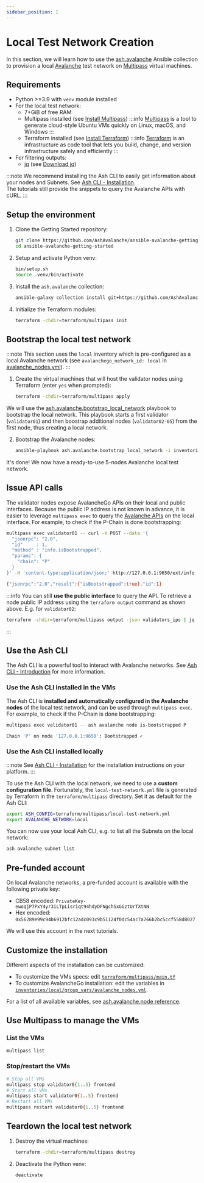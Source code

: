 ```yaml
---
sidebar_position: 1
---
```


# Local Test Network Creation

In this section, we will learn how to use the [ash.avalanche](https://github.com/AshAvalanche/ansible-avalanche-collection) Ansible collection to provision a local [Avalanche](https://docs.avax.network/) test network on [Multipass](https://multipass.run) virtual machines.

## Requirements

- Python >=3.9 with `venv` module installed
- For the local test network:
  - 7+GiB of free RAM
  - Multipass installed (see [Install Multipass](https://multipass.run/install))
    :::info
    [Multipass](https://multipass.run) is a tool to generate cloud-style Ubuntu VMs quickly on Linux, macOS, and Windows
    :::
  - Terraform installed (see [Install Terraform](https://developer.hashicorp.com/terraform/tutorials/aws-get-started/install-cli))
    :::info
    [Terraform](https://terraform.io) is an infrastructure as code tool that lets you build, change, and version infrastructure safely and efficiently
    :::
- For filtering outputs:
  - [jq](https://stedolan.github.io/jq/) (see [Download jq](https://stedolan.github.io/jq/download/))

:::note
We recommend installing the Ash CLI to easily get information about your nodes and Subnets. See [Ash CLI - Installation](/docs/toolkit/ash-cli/installation).  
The tutorials still provide the snippets to query the Avalanche APIs with cURL.
:::

## Setup the environment

1. Clone the Getting Started repository:

   ```bash
   git clone https://github.com/AshAvalanche/ansible-avalanche-getting-started
   cd ansible-avalanche-getting-started
   ```

2. Setup and activate Python venv:

   ```bash
   bin/setup.sh
   source .venv/bin/activate
   ```

3. Install the `ash.avalanche` collection:

   ```bash
   ansible-galaxy collection install git+https://github.com/AshAvalanche/ansible-avalanche-collection.git
   ```

4. Initialize the Terraform modules:

   ```bash
   terraform -chdir=terraform/multipass init
   ```

## Bootstrap the local test network

:::note
This section uses the `local` inventory which is pre-configured as a local Avalanche network (see `avalanchego_network_id: local` in [avalanche_nodes.yml](https://github.com/AshAvalanche/ansible-avalanche-getting-started/tree/main/inventories/local/group_vars/avalanche_nodes.yml#L5)).
:::

1. Create the virtual machines that will host the validator nodes using Terraform (enter `yes` when prompted):

   ```bash
   terraform -chdir=terraform/multipass apply
   ```

We will use the [ash.avalanche.bootstrap_local_network](https://github.com/AshAvalanche/ansible-avalanche-collection/blob/main/playbooks/bootstrap_local_network.yml) playbook to bootstrap the local network. This playbook starts a first validator (`validator01`) and then boostrap additional nodes (`validator02-05`) from the first node, thus creating a local network.

2. Bootstrap the Avalanche nodes:

   ```bash
   ansible-playbook ash.avalanche.bootstrap_local_network -i inventories/local
   ```

It's done! We now have a ready-to-use 5-nodes Avalanche local test network.

## Issue API calls

The validator nodes expose AvalancheGo APIs on their local and public interfaces. Because the public IP address is not known in advance, it is easier to leverage `multipass exec` to query the [Avalanche APIs](https://docs.avax.network/api-reference/p-chain/api) on the local interface. For example, to check if the P-Chain is done bootstrapping:

```bash title="Command"
multipass exec validator01 -- curl -X POST --data '{
  "jsonrpc": "2.0",
  "id"     : 1,
  "method" : "info.isBootstrapped",
  "params": {
    "chain": "P"
  }
}' -H 'content-type:application/json;' http://127.0.0.1:9650/ext/info
```

```bash title="Output"
{"jsonrpc":"2.0","result":{"isBootstrapped":true},"id":1}
```

:::info
You can still **use the public interface** to query the API. To retrieve a node public IP address using the `terraform output` command as shown above. E.g. for `validator02`:

```bash
terraform -chdir=terraform/multipass output -json validators_ips | jq '.[1]'
```

:::

## Use the Ash CLI

The Ash CLI is a powerful tool to interact with Avalanche networks. See [Ash CLI - Introduction](/docs/toolkit/ash-cli/introduction) for more information.

### Use the Ash CLI installed in the VMs

The Ash CLI is **installed and automatically configured in the Avalanche nodes** of the local test network, and can be used through `multipass exec`. For example, to check if the P-Chain is done bootstrapping:

```bash title="Command"
multipass exec validator01 -- ash avalanche node is-bootstrapped P
```

```bash title="Output"
Chain 'P' on node '127.0.0.1:9650': Bootstrapped ✓
```

### Use the Ash CLI installed locally

:::note
See [Ash CLI - Installation](/docs/toolkit/ash-cli/installation) for the installation instructions on your platform.
:::

To use the Ash CLI with the local network, we need to use a **custom configuration file**. Fortunately, the `local-test-network.yml` file is generated by Terraform in the `terraform/multipass` directory. Set it as default for the Ash CLI:

```bash
export ASH_CONFIG=terraform/multipass/local-test-network.yml
export AVALANCHE_NETWORK=local
```

You can now use your local Ash CLI, e.g. to list all the Subnets on the local network:

```bash
ash avalanche subnet list
```

## Pre-funded account

On local Avalanche networks, a pre-funded account is available with the following private key:

- CB58 encoded: `PrivateKey-ewoqjP7PxY4yr3iLTpLisriqt94hdyDFNgchSxGGztUrTXtNN`
- Hex encoded: `0x56289e99c94b6912bfc12adc093c9b51124f0dc54ac7a766b2bc5ccf558d8027`

We will use this account in the next tutorials.

## Customize the installation

Different aspects of the installation can be customized:

- To customize the VMs specs: edit [`terraform/multipass/main.tf`](https://github.com/AshAvalanche/ansible-avalanche-getting-started/tree/main/terraform/multipass/main.tf)
- To customize AvalancheGo installation: edit the variables in [`inventories/local/group_vars/avalanche_nodes.yml`](https://github.com/AshAvalanche/ansible-avalanche-getting-started/tree/main/inventories/local/group_vars/avalanche_nodes.yml).

For a list of all available variables, see [ash.avalanche.node reference](/docs/toolkit/ansible-avalanche-collection/reference/roles/avalanche-node).

## Use Multipass to manage the VMs

### List the VMs

```bash
multipass list
```

### Stop/restart the VMs

```bash
# Stop all VMs
multipass stop validator0{1..5} frontend
# Start all VMs
multipass start validator0{1..5} frontend
# Restart all VMs
multipass restart validator0{1..5} frontend
```

## Teardown the local test network

1. Destroy the virtual machines:

   ```bash
   terraform -chdir=terraform/multipass destroy
   ```

2. Deactivate the Python venv:

   ```bash
   deactivate
   ```
